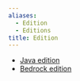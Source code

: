 ```yaml
---
aliases:
  - Edition
  - Editions
title: Edition
---
```


- [Java edition](/mcwiki/javaedition)
- [Bedrock edition](/mcwiki/bedrockedition)